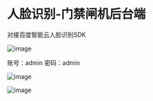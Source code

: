 # 人脸识别-门禁闸机后台端
对接百度智能云人脸识别SDK

![image](https://github.com/superyeda/Face_recognition_gate_system/assets/99738781/2cdbed51-36a5-40a2-9578-4927e2106b3e)

账号：admin  密码：admin

![image](https://github.com/superyeda/Face_recognition_gate_system/assets/99738781/c67b2fe4-3862-4cd3-a96c-8faa106c478f)

![image](https://github.com/superyeda/Face_recognition_gate_system/assets/99738781/bab2789d-f302-4292-ac23-b0d4544b4704)
